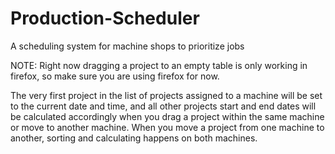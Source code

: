 # Production-Scheduler
A scheduling system for machine shops to prioritize jobs

NOTE: Right now dragging a project to an empty table is only working in firefox, so make sure you are using firefox for now.

The very first project in the list of projects assigned to a machine will be set to the current date and time, and all other projects start and end dates 
will be calculated accordingly when you drag a project within the same machine or move to another machine.
When you move a project from one machine to another, sorting and calculating happens on both machines.
